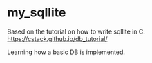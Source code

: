 # my_sqllite
Based on the tutorial on how to write sqllite in C: https://cstack.github.io/db_tutorial/

Learning how a basic DB is implemented.